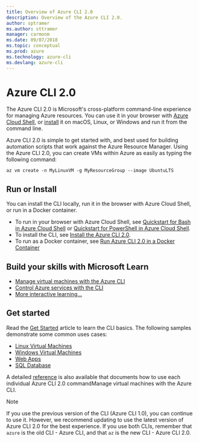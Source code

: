 ```yaml
---
title: Overview of Azure CLI 2.0
description: Overview of the Azure CLI 2.0.
author: sptramer
ms.author: sttramer
manager: carmonm
ms.date: 09/07/2018
ms.topic: conceptual
ms.prod: azure
ms.technology: azure-cli
ms.devlang: azure-cli
---
```


# Azure CLI 2.0

The Azure CLI 2.0 is Microsoft's cross-platform command-line experience for managing Azure resources.
You can use it in your browser with [Azure Cloud Shell](/azure/cloud-shell/overview),
or [install](install-azure-cli.md) it on macOS, Linux, or Windows and run it from the command line.

Azure CLI 2.0 is simple to get started with, and best used for building automation scripts that work against the Azure Resource Manager. Using the Azure CLI 2.0, you can create VMs within Azure as easily as typing the following command:

```azurecli-interactive
az vm create -n MyLinuxVM -g MyResourceGroup --image UbuntuLTS
```

## Run or Install

You can install the CLI locally, run it in the browser with Azure Cloud Shell, or run in a Docker container.

* To run in your browser with Azure Cloud Shell, see [Quickstart for Bash in Azure Cloud Shell](/azure/cloud-shell/quickstart) or [Quickstart for PowerShell in Azure Cloud Shell](/azure/cloud-shell/quickstart-powershell).
* To install the CLI, see [Install the Azure CLI 2.0](install-azure-cli.md).
* To run as a Docker container, see [Run Azure CLI 2.0 in a Docker Container](run-azure-cli-docker.md)

## Build your skills with Microsoft Learn

- [Manage virtual machines with the Azure CLI](/learn/modules/manage-virtual-machines-with-azure-cli/)
- [Control Azure services with the CLI](/learn/modules/control-azure-services-with-cli/)
- [More interactive learning...](/learn/browse/?products=azure-clis)

## Get started

Read the [Get Started](get-started-with-azure-cli.md) article to learn the CLI basics. The following samples demonstrate some common uses cases:

- [Linux Virtual Machines](/azure/virtual-machines/virtual-machines-linux-cli-samples?toc=%2fcli%2fazure%2ftoc.json&bc=%2fcli%2fazure%2fbreadcrumb%2ftoc.json)
- [Windows Virtual Machines](/azure/virtual-machines/virtual-machines-windows-cli-samples?toc=%2fcli%2fazure%2ftoc.json&bc=%2fcli%2fazure%2fbreadcrumb%2ftoc.json)
- [Web Apps](/azure/app-service-web/app-service-cli-samples?toc=%2fcli%2fazure%2ftoc.json&bc=%2fcli%2fazure%2fbreadcrumb%2ftoc.json)
- [SQL Database](/azure/sql-database/sql-database-cli-samples?toc=%2fcli%2fazure%2ftoc.json&bc=%2fcli%2fazure%2fbreadcrumb%2ftoc.json)

A detailed [reference](/cli/azure/reference-index) is also available that documents how to use each individual Azure CLI 2.0 commandManage virtual machines with the Azure CLI.

> [!NOTE]
> If you use the previous version of the CLI (Azure CLI 1.0), you can continue to use it.
> However, we recommend updating to use the latest version of Azure CLI 2.0 for the best experience.
> If you use both CLIs, remember that `azure` is the old CLI - Azure CLI, and that `az` is the new CLI - Azure CLI 2.0.
